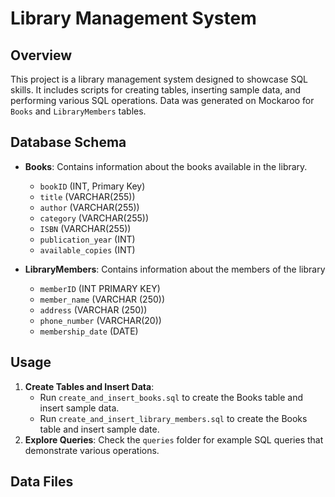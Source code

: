 # Library Management System

## Overview
This project is a library management system designed to showcase SQL skills. It includes scripts for creating tables, inserting sample data, and performing various SQL operations. Data was generated on Mockaroo for `Books` and  `LibraryMembers` tables.

## Database Schema
- **Books**: Contains information about the books available in the library.
  - `bookID` (INT, Primary Key)
  - `title` (VARCHAR(255))
  - `author` (VARCHAR(255))
  - `category` (VARCHAR(255))
  - `ISBN` (VARCHAR(255))
  - `publication_year` (INT)
  - `available_copies` (INT)
  

- **LibraryMembers**: Contains information about the members of the library
  - `memberID` (INT PRIMARY KEY)
  - `member_name` (VARCHAR (250))
  - `address` (VARCHAR (250))
  - `phone_number` (VARCHAR(20))
  - `membership_date` (DATE)


## Usage
1. **Create Tables and Insert Data**:
   - Run `create_and_insert_books.sql` to create the Books table and insert sample data.
   - Run `create_and_insert_library_members.sql` to create the Books table and insert sample date.
3. **Explore Queries**: Check the `queries` folder for example SQL queries that demonstrate various operations.

## Data Files
